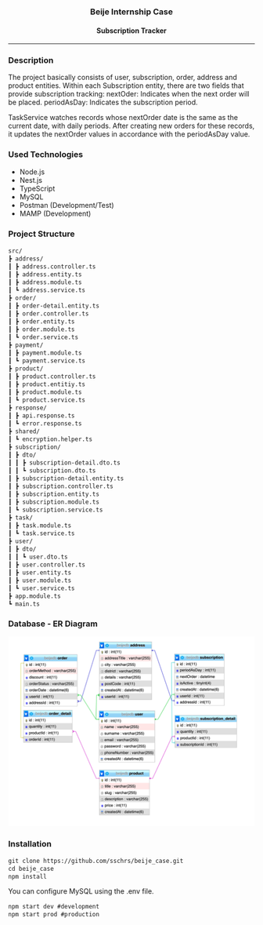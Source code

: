 <div align="center">
    <h3>Beije Internship Case</h3>
    <h4>Subscription Tracker</h4>
</div>
<hr>

### Description
The project basically consists of user, subscription, order, address and product entities.
Within each Subscription entity, there are two fields that provide subscription tracking:
nextOder: Indicates when the next order will be placed.
periodAsDay: Indicates the subscription period.

TaskService watches records whose nextOrder date is the same as the current date, with daily periods. After creating new orders for these records, it updates the nextOrder values in accordance with the periodAsDay value.

### Used Technologies
* Node.js
* Nest.js
* TypeScript
* MySQL
* Postman (Development/Test)
* MAMP (Development)

### Project Structure
```
src/
┣ address/
┃ ┣ address.controller.ts
┃ ┣ address.entity.ts
┃ ┣ address.module.ts
┃ ┗ address.service.ts
┣ order/
┃ ┣ order-detail.entity.ts
┃ ┣ order.controller.ts
┃ ┣ order.entity.ts
┃ ┣ order.module.ts
┃ ┗ order.service.ts
┣ payment/
┃ ┣ payment.module.ts
┃ ┗ payment.service.ts
┣ product/
┃ ┣ product.controller.ts
┃ ┣ product.entitiy.ts
┃ ┣ product.module.ts
┃ ┗ product.service.ts
┣ response/
┃ ┣ api.response.ts
┃ ┗ error.response.ts
┣ shared/
┃ ┗ encryption.helper.ts
┣ subscription/
┃ ┣ dto/
┃ ┃ ┣ subscription-detail.dto.ts
┃ ┃ ┗ subscription.dto.ts
┃ ┣ subscription-detail.entity.ts
┃ ┣ subscription.controller.ts
┃ ┣ subscription.entity.ts
┃ ┣ subscription.module.ts
┃ ┗ subscription.service.ts
┣ task/
┃ ┣ task.module.ts
┃ ┗ task.service.ts
┣ user/
┃ ┣ dto/
┃ ┃ ┗ user.dto.ts
┃ ┣ user.controller.ts
┃ ┣ user.entity.ts
┃ ┣ user.module.ts
┃ ┗ user.service.ts
┣ app.module.ts
┗ main.ts
```

### Database - ER Diagram
<img src="https://github.com/sschrs/beije_case/blob/main/resources/er_diagram.png?raw=true">

### Installation
```shell
git clone https://github.com/sschrs/beije_case.git
cd beije_case
npm install
```
You can configure MySQL using the .env file.
```shell
npm start dev #development
npm start prod #production
```